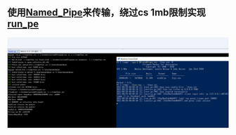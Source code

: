 ## 使用[Named_Pipe](https://docs.microsoft.com/en-us/windows/win32/ipc/named-pipe-server-using-completion-routines)来传输，绕过cs 1mb限制实现[run_pe](https://github.com/hasherezade/libpeconv/tree/master/run_pe)

![](https://github.com/dust-life/test/blob/main/run.png)
